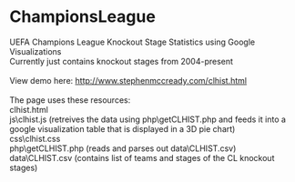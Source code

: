 # ChampionsLeague
UEFA Champions League Knockout Stage Statistics using Google Visualizations<br/>
Currently just contains knockout stages from 2004-present<br/>
<br/>
View demo here: http://www.stephenmccready.com/clhist.html<br/>
<br/>
The page uses these resources:<br/>
clhist.html<br/>
js\clhist.js (retreives the data using php\getCLHIST.php and feeds it into a google visualization table that is displayed in a 3D pie chart)<br/>
css\clhist.css<br/>
php\getCLHIST.php (reads and parses out data\CLHIST.csv)<br/>
data\CLHIST.csv (contains list of teams and stages of the CL knockout stages)<br/>
